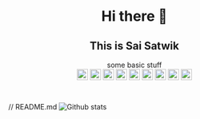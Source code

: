 <h1 align="center">Hi there 👋</h1>

<h2 align="center">This is Sai Satwik</h2>
<p align="center">some basic stuff<br>
<img align="center" alt="HTML5" width=22px src="https://cdn.jsdelivr.net/npm/simple-icons@v3/icons/html5.svg">
<img align="center" alt="CSS3" width=22px src="https://cdn.jsdelivr.net/npm/simple-icons@v3/icons/css3.svg">
<img align="center" alt="JS" width=22px src="https://cdn.jsdelivr.net/npm/simple-icons@3.13.0/icons/javascript.svg">
<img align="center" alt="Ps" width=22px src="https://cdn.jsdelivr.net/npm/simple-icons@3.13.0/icons/adobephotoshop.svg">
<img align="center" alt="Ai" width=22px src="https://cdn.jsdelivr.net/npm/simple-icons@3.13.0/icons/adobeillustrator.svg">
<img align="center" alt="CAD" width=22px src="https://cdn.jsdelivr.net/npm/simple-icons@3.13.0/icons/autodesk.svg">
<img align="center" alt="c" width=22px src="https://cdn.jsdelivr.net/npm/simple-icons@3.13.0/icons/c.svg">
<img align="center" alt="python" width=22px src="https://cdn.jsdelivr.net/npm/simple-icons@3.13.0/icons/python.svg">
<img align="center" alt="c++" width=22px src="https://cdn.jsdelivr.net/npm/simple-icons@3.13.0/icons/cplusplus.svg">
</p>
<br>

// README.md
![Github stats](https://github-readme-stats.vercel.app/api?username=SaiSatwik2226&theme=highcontrast&show_icons=true&count_private=true)

<!--
**SaiSatwik2226/SaiSatwik2226** is a ✨ _special_ ✨ repository because its `README.md` (this file) appears on your GitHub profile.

Here are some ideas to get you started:

- 🔭 I’m currently working on ...
- 🌱 I’m currently learning ...
- 👯 I’m looking to collaborate on ...
- 🤔 I’m looking for help with ...
- 💬 Ask me about ...
- 📫 How to reach me: ...
- 😄 Pronouns: ...
- ⚡ Fun fact: ...
-->
